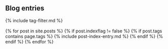 ## Blog entries

{% include tag-filter.md %}

<div class="post-list" style="margin-top: 1rem;">
	{% for post in site.posts %}
		{% if post.indexflag != false %}
			{% if post.tags contains page.tags %}
				{% include post-index-entry.md %}
			{% endif %}
		{% endif %}
	{% endfor %}
</div>